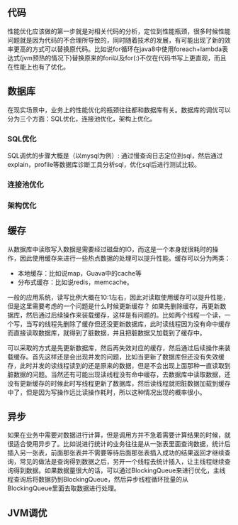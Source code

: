 ## 代码
性能优化应该做的第一步就是对相关代码的分析，定位到性能瓶颈，很多时候性能问题就是因为代码的不合理所导致的，同时随着技术的发展，有可能出现了新的效率更高的方式可以替换原代码。比如说for循环在java8中使用foreach+lambda表达式(jvm预热的情况下)替换原来的fori以及for(:)不仅在代码书写上更直观，而且在性能上也有了优化。

## 数据库
在现实场景中，业务上的性能优化的瓶颈往往都和数据库有关。数据库的调优可以分为三个方面：SQL优化，连接池优化，架构上优化。

### SQL优化
SQL调优的步骤大概是（以mysql为例）: 通过慢查询日志定位到sql，然后通过explain，profile等数据库诊断工具分析sql，优化sql后进行测试比较。

### 连接池优化

### 架构优化

## 缓存
从数据库中读取写入数据是需要经过磁盘的IO，而这是一个本身就很耗时的操作，因此使用缓存来进行一些热点数据的处理可以提升性能。缓存可以分为两类：
* 本地缓存：比如说map，Guava中的cache等
* 分布式缓存：比如说redis，memcache。

一般的应用系统，读写比例大概在10:1左右，因此对读取使用缓存可以提升性能，但是这里需要考虑的一个问题是什么时候更新缓存？
如果先删除缓存，再更新数据库，然后通过后续操作来装载缓存，这样是有问题的。比如两个线程一个读，一个写，当写的线程先删除了缓存但还没更新数据库，此时读线程因为没有命中缓存而直接读取数据库，就得到了脏数据，并且把脏数据又加载到了缓存中。

可以采取的方式是先更新数据库，然后再失效对应的缓存，然后通过后续操作来装载缓存。首先这样还是会出现并发的问题，比如当更新了数据库但还没有失效缓存，此时并发的读线程读到的还是原来的数据，但是不会出现上面那种一直读取到脏数据的问题。当然还有可能出现读线程没有命中缓存，去数据库中读取数据，还没有更新缓存的时候此时写线程更新了数据库，然后读线程就把脏数据加载到缓存中了，但是因为写操作远比读操作耗时，所以这种情况出现的概率很小。

## 异步
如果在业务中需要对数据进行计算，但是调用方并不急着需要计算结果的时候，就很适合使用异步了。比如说进行统计的业务往往是从一张表里面查询数据，统计后插入另一张表，前面那张表并不需要等待后面那张表插入成功的结果返回才继续查询，常见的做法是查询得到数据之后，另开一个线程去统计插入，让主线程继续查询得到数据。如果数据量很大的话，可以通过BlockingQueue来进行优化，主线程查询后将数据扔到BlockingQueue，然后异步线程循环批量的从BlockingQueue里面去取数据进行处理。

## JVM调优